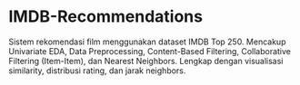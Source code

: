 # IMDB-Recommendations
Sistem rekomendasi film menggunakan dataset IMDB Top 250. Mencakup Univariate EDA, Data Preprocessing, Content-Based Filtering, Collaborative Filtering (Item-Item), dan Nearest Neighbors. Lengkap dengan visualisasi similarity, distribusi rating, dan jarak neighbors.
